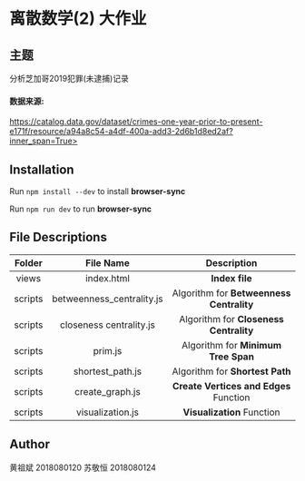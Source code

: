 # 离散数学(2) 大作业
## 主题

分析芝加哥2019犯罪(未逮捕)记录

#### 数据来源:

 https://catalog.data.gov/dataset/crimes-one-year-prior-to-present-e171f/resource/a94a8c54-a4df-400a-add3-2d6b1d8ed2af?inner_span=True>

## Installation
Run `npm install --dev` to install **browser-sync**

Run `npm run dev` to run **browser-sync**
 
## File Descriptions
|Folder| File Name| Description|
|:-------------:| :-------------:|:-------------:| 
|views| index.html    | **Index file** | 
|scripts| betweenness_centrality.js| Algorithm for **Betweenness Centrality**      |
|scripts| closeness centrality.js | Algorithm for **Closeness Centrality**       |
|scripts| prim.js | Algorithm for **Minimum Tree Span**       |
|scripts| shortest_path.js | Algorithm for **Shortest Path**       |
|scripts| create_graph.js | **Create Vertices and Edges** Function  |
|scripts| visualization.js | **Visualization** Function  |

## Author
黄祖斌 2018080120
苏敬恒 2018080124